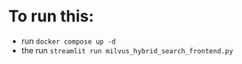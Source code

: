 # To run this:
 - run `docker compose up -d`
 - the run `streamlit run milvus_hybrid_search_frontend.py`
